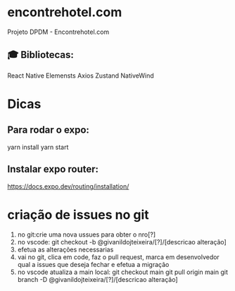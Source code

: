  
# encontrehotel.com
Projeto DPDM - Encontrehotel.com

## 🎓 Bibliotecas:
React Native Elemensts
Axios
Zustand
NativeWind 



# Dicas
## Para rodar o expo:
yarn install
yarn start

## Instalar expo router:
https://docs.expo.dev/routing/installation/


# criação de issues no git
1. no git:crie uma nova ussues para obter o nro[?]
2. no vscode: git checkout -b @givanildojteixeira/[?]/[descricao alteração]
3. efetua as alterações necessarias
4. vai no git, clica em code, faz o pull request, marca  em desenvolvedor qual a issues que deseja fechar e efetua a migração
5. no vscode atualiza a main local:
    git checkout main
    git pull origin main
    git branch -D @givanildojteixeira/[?]/[descricao alteração] 


